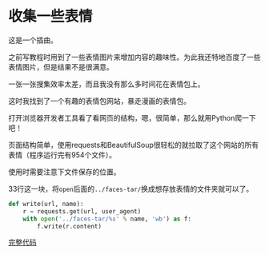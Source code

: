 # 收集一些表情

这是一个插曲。

之前写教程时用到了一些表情图片来增加内容的趣味性。为此我还特地百度了一些表情图片，但是结果不是很满意。

一张一张搜集效率太差，而且我没有那么多时间花在表情包上。

这时我找到了一个有趣的表情包网站，暴走漫画的表情包。

打开浏览器开发者工具看了看网页的结构，嗯，很简单，那么就用Python爬一下吧！

页面结构简单，使用requests和BeautifulSoup很轻松的就拉取了这个网站的所有表情（程序运行完有954个文件）。

使用时需要注意下文件保存的位置。

33行这一块，将`open`后面的`../faces-tar/`换成想存放表情的文件夹就可以了。

```python
def write(url, name):
    r = requests.get(url, user_agent)
    with open('../faces-tar/%s' % name, 'wb') as f:
        f.write(r.content)
```

[完整代码](https://github.com/CRitsu/python.test/blob/master/faces/baozou_faces_crawler.py)

